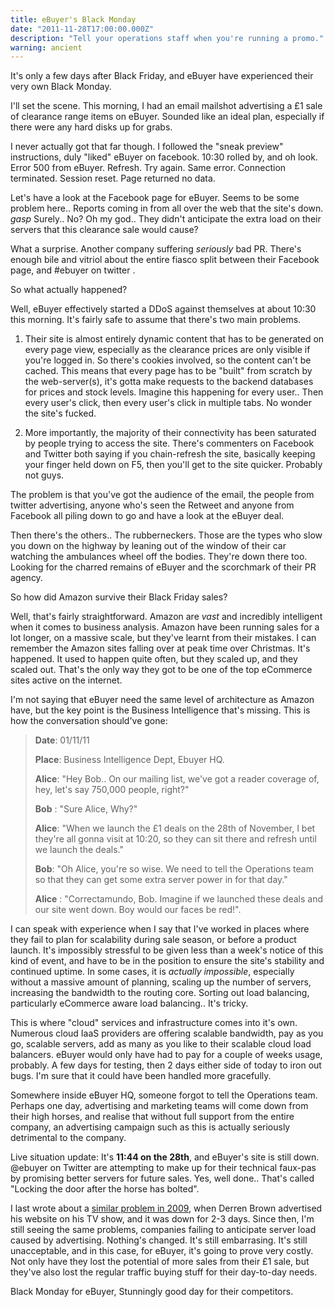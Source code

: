 ```yaml
---
title: eBuyer's Black Monday
date: "2011-11-28T17:00:00.000Z"
description: "Tell your operations staff when you're running a promo."
warning: ancient
---
```


It's only a few days after Black Friday, and eBuyer have experienced their very own Black Monday.  

I'll set the scene.  This morning, I had an email mailshot advertising a £1 sale of clearance range items on eBuyer.  Sounded like an ideal plan, especially if there were any hard disks up for grabs. 

I never actually got that far though.  I followed the "sneak preview" instructions, duly "liked" eBuyer on facebook.  10:30 rolled by, and oh look.  Error 500 from eBuyer.  Refresh.  Try again.  Same error.  Connection terminated.  Session reset.  Page returned no data. 

Let's have a look at the Facebook page for eBuyer.  Seems to be some problem here.. Reports coming in from all over the web that the site's down.  *gasp* Surely.. No? Oh my god.. They didn't anticipate the extra load on their servers that this clearance sale would cause?  

What a surprise.  Another company suffering *seriously* bad PR. There's enough bile and vitriol about the entire fiasco split between their Facebook page, and #ebuyer on twitter .

So what actually happened?  

 Well, eBuyer effectively started a DDoS against themselves at about 10:30 this morning.  It's fairly safe to assume that there's two main problems.  

1) Their site is almost entirely dynamic content that has to be generated on every page view, especially as the clearance prices are only visible if you're logged in.  So there's cookies involved, so the content can't be cached.  This means that every page has to be "built" from scratch by the web-server(s), it's gotta make requests to the backend databases for prices and stock levels.  Imagine this happening for every user.. Then every user's click, then every user's click in multiple tabs.  No wonder the site's fucked.

2) More importantly, the majority of their connectivity has been saturated by people trying to access the site.   There's commenters on Facebook and Twitter both saying if you chain-refresh the site, basically keeping your finger held down on F5, then you'll get to the site quicker.  Probably not guys.  

The problem is that you've got the audience of the email, the people from twitter advertising, anyone who's seen the Retweet and anyone from Facebook all piling down to go and have a look at the eBuyer deal.  

Then there's the others.. The rubberneckers.  Those are the types who slow you down on the highway by leaning out of the window of their car watching the ambulances wheel off the bodies.  They're down there too.  Looking for the charred remains of eBuyer and the scorchmark of their PR agency.  

So how did Amazon survive their Black Friday sales? 

Well, that's fairly straightforward.  Amazon are *vast* and incredibly intelligent when it comes to business analysis.  Amazon have been running sales for a lot longer, on a massive scale, but they've learnt from their mistakes.  I can remember the Amazon sites falling over at peak time over Christmas.  It's happened.  It used to happen quite often, but they scaled up, and they scaled out.  That's the only way they got to be one of the top eCommerce sites active on the internet.  

I'm not saying that eBuyer need the same level of architecture as Amazon have, but the key point is the Business Intelligence that's missing.  This is how the conversation should've gone:

> **Date**: 01/11/11
> 
> **Place**: Business Intelligence Dept, Ebuyer HQ.
> 
> **Alice**: "Hey Bob.. On our mailing list, we've got a reader coverage of, hey, let's say 750,000 people, right?"
>
> **Bob** : "Sure Alice, Why?"
>
> **Alice**: "When we launch the £1 deals on the 28th of November, I bet they're all gonna visit at 10:20, so they can sit there and refresh until we launch the deals."
>
> **Bob**: "Oh Alice, you're so wise.  We need to tell the Operations team so that they can get some extra server power in for that day."
>
> **Alice** : "Correctamundo, Bob.  Imagine if we launched these deals and our site went down.  Boy would our faces be red!".

I can speak with experience when I say that I've worked in places where they fail to plan for scalability during sale season, or before a product launch.  It's impossibly stressful to be given less than a week's notice of this kind of event, and have to be in the position to ensure the site's stability and continued uptime.  In some cases, it is *actually impossible*, especially without a massive amount of planning, scaling up the number of servers, increasing the bandwidth to the routing core.  Sorting out load balancing, particularly eCommerce aware load balancing.. It's tricky.


This is where "cloud" services and infrastructure comes into it's own.  Numerous cloud IaaS providers are offering scalable bandwidth, pay as you go, scalable servers, add as many as you like to their scalable cloud load balancers.  eBuyer would only have had to pay for a couple of weeks usage, probably.  A few days for testing, then 2 days either side of today to iron out bugs.  I'm sure that it could have been handled more gracefully. 

Somewhere inside eBuyer HQ, someone forgot to tell the Operations team.  Perhaps one day, advertising and marketing teams will come down from their high horses, and realise that without full support from the entire company, an advertising campaign such as this is actually seriously detrimental to the company.  

Live situation update: It's **11:44 on the 28th**, and eBuyer's site is still down.  @ebuyer on Twitter are attempting to make up for their technical faux-pas by promising better servers for future sales.  Yes, well done.. That's called "Locking the door after the horse has bolted".


I last wrote about a [similar problem in 2009](/cost-forward-thinking), when Derren Brown advertised his website on his TV show, and it was down for 2-3 days.  Since then, I'm still seeing the same problems, companies failing to anticipate server load caused by advertising.  Nothing's changed.  It's still embarrasing.  It's still unacceptable, and in this case, for eBuyer, it's going to prove very costly.  Not only have they lost the potential of more sales from their £1 sale, but they've also lost the regular traffic buying stuff for their day-to-day needs.

Black Monday for eBuyer, Stunningly good day for their competitors.